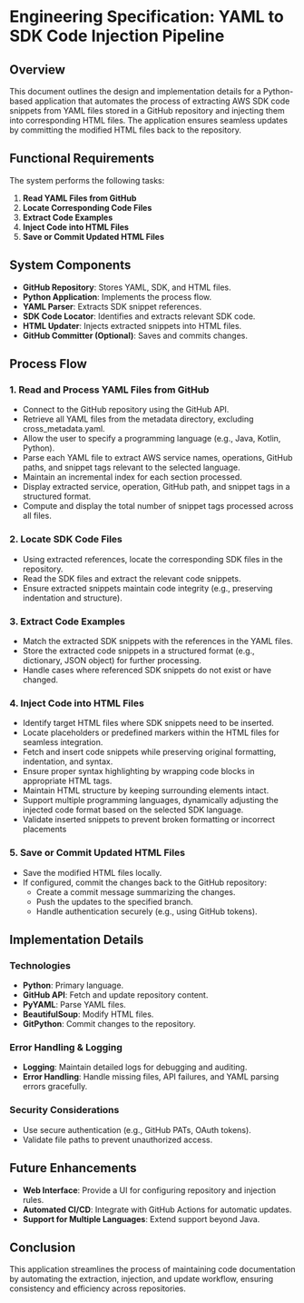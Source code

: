 # Engineering Specification: YAML to SDK Code Injection Pipeline

## Overview
This document outlines the design and implementation details for a Python-based application that automates the process of extracting AWS SDK code snippets from YAML files stored in a GitHub repository and injecting them into corresponding HTML files. The application ensures seamless updates by committing the modified HTML files back to the repository.

## Functional Requirements
The system performs the following tasks:

1. **Read YAML Files from GitHub**
2. **Locate Corresponding Code Files**
3. **Extract Code Examples**
4. **Inject Code into HTML Files**
5. **Save or Commit Updated HTML Files**

## System Components
- **GitHub Repository**: Stores YAML, SDK, and HTML files.
- **Python Application**: Implements the process flow.
- **YAML Parser**: Extracts SDK snippet references.
- **SDK Code Locator**: Identifies and extracts relevant SDK code.
- **HTML Updater**: Injects extracted snippets into HTML files.
- **GitHub Committer (Optional)**: Saves and commits changes.

## Process Flow

### 1. Read and Process YAML Files from GitHub
- Connect to the GitHub repository using the GitHub API.
- Retrieve all YAML files from the metadata directory, excluding cross_metadata.yaml.
- Allow the user to specify a programming language (e.g., Java, Kotlin, Python).
- Parse each YAML file to extract AWS service names, operations, GitHub paths, and snippet tags relevant to the selected language.
- Maintain an incremental index for each section processed.
- Display extracted service, operation, GitHub path, and snippet tags in a structured format.
- Compute and display the total number of snippet tags processed across all files.


### 2. Locate SDK Code Files
- Using extracted references, locate the corresponding SDK files in the repository.
- Read the SDK files and extract the relevant code snippets.
- Ensure extracted snippets maintain code integrity (e.g., preserving indentation and structure).

### 3. Extract Code Examples
- Match the extracted SDK snippets with the references in the YAML files.
- Store the extracted code snippets in a structured format (e.g., dictionary, JSON object) for further processing.
- Handle cases where referenced SDK snippets do not exist or have changed.

### 4. Inject Code into HTML Files
- Identify target HTML files where SDK snippets need to be inserted.
- Locate placeholders or predefined markers within the HTML files for seamless integration.
- Fetch and insert code snippets while preserving original formatting, indentation, and syntax.
- Ensure proper syntax highlighting by wrapping code blocks in appropriate HTML tags. 
- Maintain HTML structure by keeping surrounding elements intact.
- Support multiple programming languages, dynamically adjusting the injected code format based on the selected SDK language.
- Validate inserted snippets to prevent broken formatting or incorrect placements

### 5. Save or Commit Updated HTML Files
- Save the modified HTML files locally.
- If configured, commit the changes back to the GitHub repository:
  - Create a commit message summarizing the changes.
  - Push the updates to the specified branch.
  - Handle authentication securely (e.g., using GitHub tokens).

## Implementation Details

### Technologies
- **Python**: Primary language.
- **GitHub API**: Fetch and update repository content.
- **PyYAML**: Parse YAML files.
- **BeautifulSoup**: Modify HTML files.
- **GitPython**: Commit changes to the repository.

### Error Handling & Logging
- **Logging**: Maintain detailed logs for debugging and auditing.
- **Error Handling**: Handle missing files, API failures, and YAML parsing errors gracefully.

### Security Considerations
- Use secure authentication (e.g., GitHub PATs, OAuth tokens).
- Validate file paths to prevent unauthorized access.

## Future Enhancements
- **Web Interface**: Provide a UI for configuring repository and injection rules.
- **Automated CI/CD**: Integrate with GitHub Actions for automatic updates.
- **Support for Multiple Languages**: Extend support beyond Java.

## Conclusion
This application streamlines the process of maintaining code documentation by automating the extraction, injection, and update workflow, ensuring consistency and efficiency across repositories.

